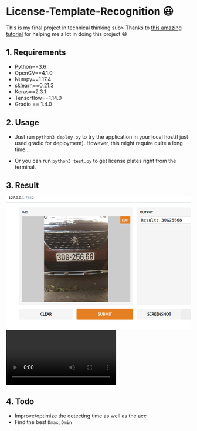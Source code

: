 # License-Template-Recognition :smiley:


This is my final project in technical thinking sub> Thanks to [this amazing tutorial](https://medium.com/@quangnhatnguyenle/detect-and-recognize-vehicles-license-plate-with-machine-learning-and-python-part-1-detection-795fda47e922) for helping me a lot in doing this project :smile:

## 1. Requirements

- Python==3.6
- OpenCV==4.1.0
- Numpy==1.17.4
- sklearn==0.21.3
- Keras==2.3.1
- Tensorflow==1.14.0
- Gradio == 1.4.0

## 2. Usage 

- Just run `python3 deploy.py`  to try the application in your local host(I just used gradio for deployment). However, this might require quite a long time...

- Or you can run `python3 test.py` to get license plates right from the terminal.


## 3. Result
![alt text](https://github.com/manhph2211/License-Plate-Reco/blob/last/test.png)
![alt text](https://github.com/manhph2211/License-Plate-Reco/blob/last/demo.webm)
## 4. Todo

- Improve/optimize the detecting time as well as the acc
- Find the best `Dmax`, `Dmin`

